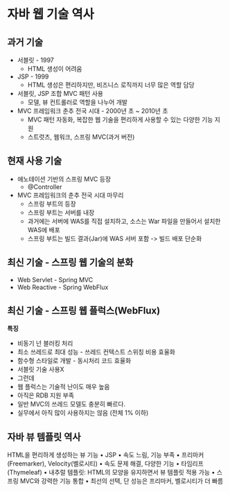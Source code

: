 # 자바 웹 기술 역사
## 과거 기술
* 서블릿 - 1997
  * HTML 생성이 어려움
* JSP - 1999
  * HTML 생성은 편리하지만, 비즈니스 로직까지 너무 많은 역할 담당
* 서블릿, JSP 조합 MVC 패턴 사용
  * 모델, 뷰 컨트롤러로 역할을 나누어 개발
* MVC 프레임워크 춘추 전국 시대 - 2000년 초 ~ 2010년 초
  * MVC 패턴 자동화, 복잡한 웹 기술을 편리하게 사용할 수 있는 다양한 기능 지원
  * 스트럿츠, 웹워크, 스프링 MVC(과거 버전)

## 현재 사용 기술
* 애노테이션 기반의 스프링 MVC 등장
  * @Controller
* MVC 프레임워크의 춘추 전국 시대 마무리
  * 스프링 부트의 등장
  * 스프링 부트는 서버를 내장
  * 과거에는 서버에 WAS를 직접 설치하고, 소스는 War 파일을 만들어서 설치한 WAS에 배포
  * 스프링 부트는 빌드 결과(Jar)에 WAS 서버 포함 -> 빌드 배포 단순화
   
## 최신 기술 - 스프링 웹 기술의 분화
* Web Servlet - Spring MVC
* Web Reactive - Spring WebFlux

## 최신 기술 - 스프링 웹 플럭스(WebFlux)
**특징**
* 비동기 넌 블러킹 처리
* 최소 쓰레드로 최대 성능 - 쓰레드 컨텍스트 스위칭 비용 효율화
* 함수형 스타일로 개발 - 동시처리 코드 효율화
* 서블릿 기술 사용X
* 그런데
* 웹 플럭스는 기술적 난이도 매우 높음
* 아직은 RDB 지원 부족
* 일반 MVC의 쓰레드 모델도 충분히 빠르다.
* 실무에서 아직 많이 사용하지는 않음 (전체 1% 이하)

## 자바 뷰 템플릿 역사
HTML을 편리하게 생성하는 뷰 기능
• JSP
• 속도 느림, 기능 부족
• 프리마커(Freemarker), Velocity(벨로시티)
• 속도 문제 해결, 다양한 기능
• 타임리프(Thymeleaf)
• 내추럴 템플릿: HTML의 모양을 유지하면서 뷰 템플릿 적용 가능
• 스프링 MVC와 강력한 기능 통합
• 최선의 선택, 단 성능은 프리마커, 벨로시티가 더 빠름
